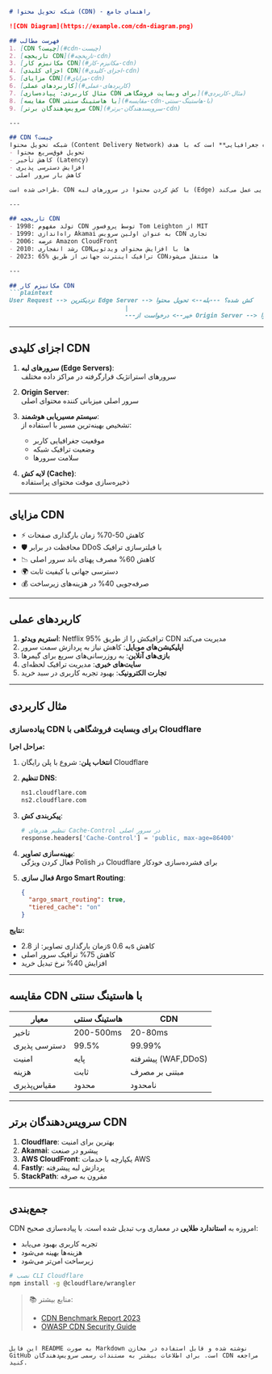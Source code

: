 ```markdown
# شبکه تحویل محتوا (CDN) - راهنمای جامع

![CDN Diagram](https://example.com/cdn-diagram.png)

## فهرست مطالب
1. [CDN چیست؟](#cdn-چیست)
2. [تاریخچه CDN](#تاریخچه-cdn)
3. [مکانیزم کار CDN](#مکانیزم-کار-cdn)
4. [اجزای کلیدی CDN](#اجزای-کلیدی-cdn)
5. [مزایای CDN](#مزایای-cdn)
6. [کاربردهای عملی](#کاربردهای-عملی)
7. [مثال کاربردی: پیاده‌سازی CDN برای وبسایت فروشگاهی](#مثال-کاربردی)
8. [مقایسه CDN با هاستینگ سنتی](#مقایسه-cdn-با-هاستینگ-سنتی)
9. [سرویس‌دهندگان برتر CDN](#سرویسدهندگان-برتر-cdn)

---

## CDN چیست؟
شبکه تحویل محتوا (Content Delivery Network) زیرساختی متشکل از **سرورهای توزیع‌شده جغرافیایی** است که با هدف:
- تحویل فوق‌سریع محتوا
- کاهش تأخیر (Latency)
- افزایش دسترسی پذیری
- کاهش بار سرور اصلی

طراحی شده است. CDN با کش کردن محتوا در سرورهای لبه (Edge) نزدیک به کاربران نهایی عمل می‌کند.

---

## تاریخچه CDN
- 1998: تولد مفهوم CDN توسط پروفسور Tom Leighton از MIT
- 1999: راه‌اندازی Akamai به عنوان اولین سرویس CDN تجاری
- 2006: عرضه Amazon CloudFront
- 2010: رشد انفجاری CDN‌ها با افزایش محتوای ویدئویی
- 2023: 65% ترافیک اینترنت جهانی از طریق CDNها منتقل می‌شود

---

## مکانیزم کار CDN
```plaintext
User Request --> نزدیکترین Edge Server --> کش شده؟ ---بله--> تحویل محتوا
                                |               
                                ---خیر--> درخواست از Origin Server --> کش کردن محتوا
```

---

## اجزای کلیدی CDN
1. **سرورهای لبه (Edge Servers)**:  
   سرورهای استراتژیک قرارگرفته در مراکز داده مختلف

2. **Origin Server**:  
   سرور اصلی میزبانی کننده محتوای اصلی

3. **سیستم مسیریابی هوشمند**:  
   تشخیص بهینه‌ترین مسیر با استفاده از:
   - موقعیت جغرافیایی کاربر
   - وضعیت ترافیک شبکه
   - سلامت سرورها

4. **لایه کش (Cache)**:  
   ذخیره‌سازی موقت محتوای پراستفاده

---

## مزایای CDN
- ⚡ کاهش 50-70% زمان بارگذاری صفحات
- 🛡️ محافظت در برابر DDoS با فیلترسازی ترافیک
- 📉 کاهش 60% مصرف پهنای باند سرور اصلی
- 🌍 دسترسی جهانی با کیفیت ثابت
- 💰 صرفه‌جویی 40% در هزینه‌های زیرساخت

---

## کاربردهای عملی
1. **استریم ویدئو**: Netflix 95% ترافیکش را از طریق CDN مدیریت می‌کند
2. **اپلیکیشن‌های موبایل**: کاهش نیاز به پردازش سمت سرور
3. **بازی‌های آنلاین**: به روزرسانی‌های سریع برای گیمرها
4. **سایت‌های خبری**: مدیریت ترافیک لحظه‌ای
5. **تجارت الکترونیک**: بهبود تجربه کاربری در سبد خرید

---

## مثال کاربردی
### پیاده‌سازی CDN برای وبسایت فروشگاهی با Cloudflare

**مراحل اجرا:**
1. **انتخاب پلن**: شروع با پلن رایگان Cloudflare
2. **تنظیم DNS**:  
   ```bash
   ns1.cloudflare.com
   ns2.cloudflare.com
   ```
3. **پیکربندی کش**:  
   ```python
   # تنظیم هدرهای Cache-Control در سرور اصلی
   response.headers['Cache-Control'] = 'public, max-age=86400'
   ```
4. **بهینه‌سازی تصاویر**:  
   فعال کردن ویژگی Polish در Cloudflare برای فشرده‌سازی خودکار

5. **فعال سازی Argo Smart Routing**:  
   ```json
   {
     "argo_smart_routing": true,
     "tiered_cache": "on"
   }
   ```

**نتایج:**
- زمان بارگذاری تصاویر: از 2.8s به 0.6s کاهش
- کاهش 75% ترافیک سرور اصلی
- افزایش 40% نرخ تبدیل خرید

---

## مقایسه CDN با هاستینگ سنتی
| معیار          | هاستینگ سنتی      | CDN               |
|----------------|-------------------|-------------------|
| تاخیر         | 200-500ms         | 20-80ms           |
| دسترسی پذیری  | 99.5%             | 99.99%            |
| امنیت         | پایه              | پیشرفته (WAF,DDoS)|
| هزینه         | ثابت              | مبتنی بر مصرف     |
| مقیاس‌پذیری   | محدود             | نامحدود           |

---

## سرویس‌دهندگان برتر CDN
1. **Cloudflare**: بهترین برای امنیت
2. **Akamai**: پیشرو در صنعت
3. **AWS CloudFront**: یکپارچه با خدمات AWS
4. **Fastly**: پردازش لبه پیشرفته
5. **StackPath**: مقرون به صرفه

---

## جمع‌بندی
CDN امروزه به **استاندارد طلایی** در معماری وب تبدیل شده است. با پیاده‌سازی صحیح:
- تجربه کاربری بهبود می‌یابد
- هزینه‌ها بهینه می‌شود
- زیرساخت امن‌تر می‌شود

```bash
# نصب CLI Cloudflare
npm install -g @cloudflare/wrangler
```

> 📚 منابع بیشتر:  
> - [CDN Benchmark Report 2023](https://example.com/cdn-report)  
> - [OWASP CDN Security Guide](https://example.com/cdn-security)
``` 

این فایل README به صورت Markdown نوشته شده و قابل استفاده در مخازن GitHub است. برای اطلاعات بیشتر به مستندات رسمی سرویس‌دهندگان CDN مراجعه کنید.
